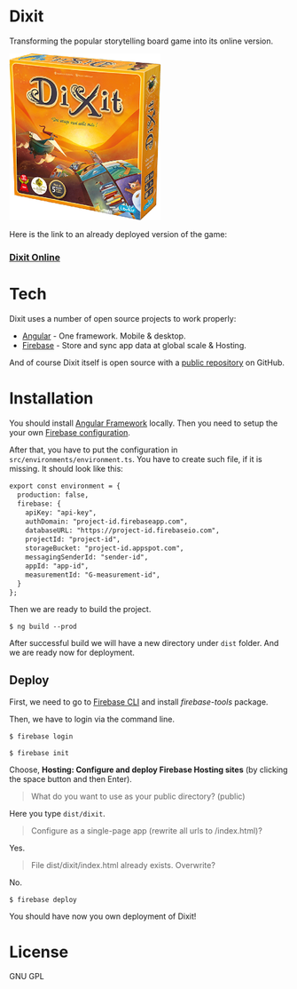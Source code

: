 # Dixit

Transforming the popular storytelling board game into its online version.

![](src/assets/images/dixit-box.png)

Here is the link to an already deployed version of the game:

### [Dixit Online](https://dixit2-766a1.web.app/)

# Tech
Dixit uses a number of open source projects to work properly:

* [Angular] - One framework. Mobile & desktop.
* [Firebase] - Store and sync app data at global scale & Hosting.

And of course Dixit itself is open source with a [public repository][avkrastev] on GitHub.

# Installation

You should install [Angular Framework](https://angular.io/guide/setup-local) locally.
Then you need to setup the your own [Firebase configuration](https://firebase.google.com/docs/web/setup).

After that, you have to put the configuration in `src/environments/environment.ts`. You have to create such file, if it is missing.
It should look like this:

```
export const environment = {
  production: false,
  firebase: {
    apiKey: "api-key",
    authDomain: "project-id.firebaseapp.com",
    databaseURL: "https://project-id.firebaseio.com",
    projectId: "project-id",
    storageBucket: "project-id.appspot.com",
    messagingSenderId: "sender-id",
    appId: "app-id",
    measurementId: "G-measurement-id",
  }
};
```

Then we are ready to build the project.

```
$ ng build --prod
```

After successful build we will have a new directory under `dist` folder. And we are ready now for deployment.

## Deploy

First, we need to go to [Firebase CLI](https://firebase.google.com/docs/cli) and install *firebase-tools* package.

Then, we have to login via the command line.

```
$ firebase login
```
```
$ firebase init
```
Choose, **Hosting: Configure and deploy Firebase Hosting sites** (by clicking the space button and then Enter).
> What do you want to use as your public directory? (public)

Here you type `dist/dixit`.

> Configure as a single-page app (rewrite all urls to /index.html)?

Yes.

> File dist/dixit/index.html already exists. Overwrite?

No.

```
$ firebase deploy
```

You should have now you own deployment of Dixit!

# License

GNU GPL

 [avkrastev]: <https://github.com/avkrastev/dixit>
 [Angular]: <https://angular.io/>
 [Firebase]: <https://firebase.google.com/>
